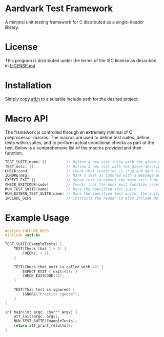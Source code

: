 # Aardvark Test Framework

A minimal unit testing framework for C distributed as a single-header library.

# License

This program is distributed under the terms of the ISC license as described in
[LICENSE.md](LICENSE.md)

# Installation

Simply copy [atf.h](atf.h) to a suitable include path for the desired project.

# Macro API

The framework is controlled through an extremely minimal of C preprocessor 
macros. The macros are used to define test suites, define tests within suites,
and to perform actual conditional checks as part of the test. Below is a 
comprehensive list of the macros provided and their function.

```C
TEST_SUITE(name) {}         // Define a new test suite with the given name
TEST(desc) {}               // Define a new test with the given description
CHECK(cond)                 // Check that condition is true and mark test is failed if false
IGNORE(msg)                 // Mark a test as ignored with a message and skip its execution
EXPECT_EXIT {}              // Setup test to expect the mock exit function to be called
CHECK_EXITCODE(code)        // Checks that the mock exit function received the given exit code
RUN_TEST_SUITE(name)        // Runs the specified test suite
RUN_EXTERN_TEST_SUITE(name) // Runs the specified test suite, the suite is externed first
INCLUDE_DEFS                // Instructs the header to also include definitions of the API functions on include
```

# Example Usage

```C
#define INCLUDE_DEFS
#include <atf.h>

TEST_SUITE(ExampleTests) {
    TEST(Check that 1 < 2) {
        CHECK(1 < 2);
    }
    
    TEST(Check that exit is called with 42) {
        EXPECT_EXIT { exit(42); }
        CHECK_EXITCODE(42);
    }
    
    TEST(This test is ignored) {
        IGNORE("Practice ignore");
    }
}

int main(int argc, char** argv) {
    atf_init(argc, argv);
    RUN_TEST_SUITE(ExampleTests);
    return atf_print_results();
}
```

